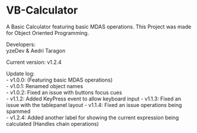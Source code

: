 # VB-Calculator  
A Basic Calculator featuring basic MDAS operations. This Project was made for Object Oriented Programming.

Developers:  
yzeDev & Aedri Taragon

Current version: v1.2.4

Update log:  
	- v1.0.0: (Featuring basic MDAS operations)  
	- v1.0.1: Renamed object names  
	- v1.0.2: Fixed an issue with buttons focus cues  
	- v1.1.2: Added KeyPress event to allow keyboard input
	- v1.1.3: Fixed an issue with the tablepanel layout
	- v1.1.4: Fixed an issue operations being spammed  
	- v1.2.4: Added another label for showing the current expression being calculated (Handles chain operations)